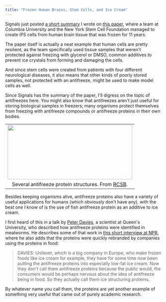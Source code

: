 ```yaml
---
title: "Frozen Human Brains, Stem Cells, and Ice Cream"
---
```


Signals just posted [a short summary](http://www.signalsblog.ca/human-brains-frozen-for-11-years-still-yield-pluripotent-stem-cells/) I wrote on [this paper](http://www.actaneurocomms.org/content/2/1/4/abstract), where a team at Columbia University and the New York Stem Cell Foundation managed to create iPS cells from human brain tissue that was frozen for 11 years.

The paper itself is actually a neat example that human cells are pretty resilient, as the team specifically used tissue samples that weren't protected against freezing with glycerol or DMSO, common additives to prevent ice crystals from forming and damaging the cells.

And since stem cells were created from patients with four different  neurological diseases, it also means that other kinds of poorly stored samples, not protected with an antifreeze, might be used to  make model cells as well.

Since Signals has the summary of the paper, I'll digress on the topic of antifreezes here. You might also know that antifreezes aren't just useful for storing biological samples in freezers; many organisms protect themselves from freezing with antifreeze compounds or antifreeze proteins in their own bodies.

<table align="center" cellpadding="0" cellspacing="0" class="tr-caption-container" style="margin-left: auto; margin-right: auto; text-align: center;"><tbody><tr><td style="text-align: center;"><img border="0" height="175" src="http://www.rcsb.org/pdb/education_discussion/molecule_of_the_month/images/antifreeze.jpg" style="margin-left: auto; margin-right: auto;" width="400" /></td></tr><tr><td class="tr-caption" style="text-align: center;">Several antifreeze protein structures. From <a href="http://www.rcsb.org/pdb/101/motm.do?momID=120" target="_blank">RCSB</a>.</td></tr></tbody></table>
Besides keeping organisms alive, antifreeze proteins also have a variety of useful applications for humans (which obviously don't have any), with the best one I know of is the use of fish antifreeze protein as an additive to ice cream.

I first heard of this in a talk by [Peter Davies](http://pldserver1.biochem.queensu.ca/), a scientist at Queen's University, who described how antifreeze proteins were identified in mealworms. He describes some of that work in [this short interview at NPR](http://www.npr.org/2013/01/04/168613131/cold-water-fish-break-the-ice-with-antifreeze), where he also adds that the proteins were quickly rebranded by companies using the proteins in food:

> DAVIES: Unilever, which is a big company  in Europe, who make frozen foods like ice cream for example, they have  for some time now been putting the antifreeze proteins into especially  low-fat ice cream. Now they don't call them antifreeze proteins  because the public would, the consumers would be perhaps nervous about  the idea of antifreeze being in food. So they actually call them ice  structuring proteins.

By whatever name you call them, the proteins are yet another example of something very useful that came out of purely academic research.
